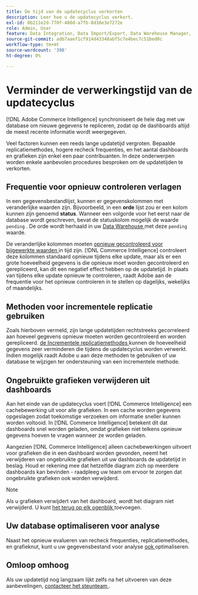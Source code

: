 ```yaml
---
title: De tijd van de updatecyclus verkorten
description: Leer hoe u de updatecyclus verkort.
exl-id: 0b211e2d-770f-480d-a7fb-8d10e3e7272e
role: Admin, User
feature: Data Integration, Data Import/Export, Data Warehouse Manager, Dashboards
source-git-commit: adb7aaef1cf914d43348abf5c7e4bec7c51bed0c
workflow-type: tm+mt
source-wordcount: '398'
ht-degree: 0%

---
```


# Verminder de verwerkingstijd van de updatecyclus

[!DNL Adobe Commerce Intelligence] synchroniseert de hele dag met uw database om nieuwe gegevens te repliceren, zodat op de dashboards altijd de meest recente informatie wordt weergegeven.

Veel factoren kunnen een reeds lange updatetijd vergroten. Bepaalde replicatiemethodes, hogere recheck frequenties, en het aantal dashboards en grafieken zijn enkel een paar contribuanten. In deze onderwerpen worden enkele aanbevolen procedures besproken om de updatetijden te verkorten.

## Frequentie voor opnieuw controleren verlagen

In een gegevensbestandlijst, kunnen er gegevenskolommen met veranderlijke waarden zijn. Bijvoorbeeld, in een **orde** lijst zou er een kolom kunnen zijn genoemd **status**. Wanneer een volgorde voor het eerst naar de database wordt geschreven, bevat de statuskolom mogelijk de waarde `pending` . De orde wordt herhaald in uw [ Data Warehouse ](../data-analyst/data-warehouse-mgr/tour-dwm.md) met deze `pending` waarde.

De veranderlijke kolommen moeten [ opnieuw gecontroleerd voor bijgewerkte waarden ](../data-analyst/data-warehouse-mgr/cfg-data-rechecks.md) in tijd zijn. [!DNL Commerce Intelligence] controleert deze kolommen standaard opnieuw tijdens elke update, maar als er een grote hoeveelheid gegevens is die opnieuw moet worden gecontroleerd en gerepliceerd, kan dit een negatief effect hebben op de updatetijd. In plaats van tijdens elke update opnieuw te controleren, raadt Adobe aan de frequentie voor het opnieuw controleren in te stellen op dagelijks, wekelijks of maandelijks.

## Methoden voor incrementele replicatie gebruiken

Zoals hierboven vermeld, zijn lange updatetijden rechtstreeks gecorreleerd aan hoeveel gegevens opnieuw moeten worden gecontroleerd en worden gerepliceerd. [ de Incrementele replicatiemethodes ](../data-analyst/data-warehouse-mgr/cfg-replication-methods.md) kunnen de hoeveelheid gegevens zeer verminderen die tijdens de updatecyclus worden verwerkt. Indien mogelijk raadt Adobe u aan deze methoden te gebruiken of uw database te wijzigen ter ondersteuning van een incrementele methode.

## Ongebruikte grafieken verwijderen uit dashboards

Aan het einde van de updatecyclus voert [!DNL Commerce Intelligence] een cachebewerking uit voor alle grafieken. In een cache worden gegevens opgeslagen zodat toekomstige verzoeken om informatie sneller kunnen worden voltooid. In [!DNL Commerce Intelligence] betekent dit dat dashboards snel worden geladen, omdat grafieken niet telkens opnieuw gegevens hoeven te vragen wanneer ze worden geladen.

Aangezien [!DNL Commerce Intelligence] alleen cachebewerkingen uitvoert voor grafieken die in een dashboard worden gevonden, neemt het verwijderen van ongebruikte grafieken uit uw dashboards de updatetijd in beslag. Houd er rekening mee dat hetzelfde diagram zich op meerdere dashboards kan bevinden - raadpleeg uw team om ervoor te zorgen dat ongebruikte grafieken ook worden verwijderd.

>[!NOTE]
>
>Als u grafieken verwijdert van het dashboard, wordt het diagram niet verwijderd. U kunt [ het terug op elk ogenblik ](../data-user/dashboards/add-charts-dashboard.md) toevoegen.

## Uw database optimaliseren voor analyse

Naast het opnieuw evalueren van recheck frequenties, replicatiemethodes, en grafieknut, kunt u uw gegevensbestand voor analyse [ ook ](../best-practices/opt-db-analysis.md) optimaliseren.

## Omloop omhoog

Als uw updatetijd nog langzaam lijkt zelfs na het uitvoeren van deze aanbevelingen, [ contacteer het steunteam ](https://experienceleague.adobe.com/docs/commerce-knowledge-base/kb/troubleshooting/miscellaneous/mbi-service-policies.html).
